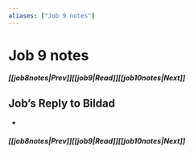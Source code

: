 ```yaml
---
aliases: ["Job 9 notes"]
---
```

# Job 9 notes
##### <span class=arrow-left></span>[[job8notes|Prev]]<span class=navigation-separator></span>[[job9|Read]]<span class=navigation-separator></span>[[job10notes|Next]]<span class=arrow-right></span>
## Job’s Reply to Bildad
- 
##### <span class=arrow-left></span>[[job8notes|Prev]]<span class=navigation-separator></span>[[job9|Read]]<span class=navigation-separator></span>[[job10notes|Next]]<span class=arrow-right></span>